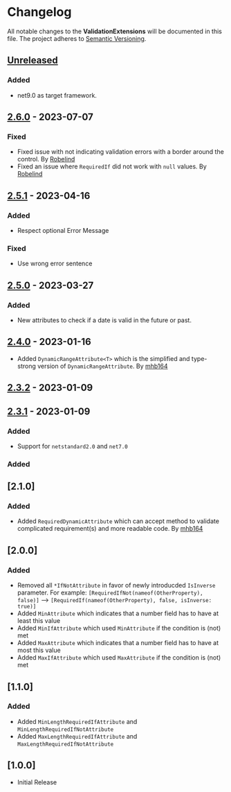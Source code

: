 # Changelog

All notable changes to the **ValidationExtensions** will be documented in this file. The project adheres to [Semantic Versioning](https://semver.org/spec/v2.0.0.html).

## [Unreleased]

### Added
- net9.0 as target framework.

## [2.6.0] - 2023-07-07

### Fixed

-   Fixed issue with not indicating validation errors with a border around the control. By [Robelind](https://github.com/Robelind)
-   Fixed an issue where `RequiredIf` did not work with `null` values. By [Robelind](https://github.com/Robelind)

## [2.5.1] - 2023-04-16

### Added

-   Respect optional Error Message

### Fixed

-   Use wrong error sentence

## [2.5.0] - 2023-03-27

### Added

-   New attributes to check if a date is valid in the future or past.

## [2.4.0] - 2023-01-16

-   Added `DynamicRangeAttribute<T>` which is the simplified and type-strong version of `DynamicRangeAttribute`. By [mhb164](https://github.com/mhb164)

## [2.3.2] - 2023-01-09

## [2.3.1] - 2023-01-09

### Added

-   Support for `netstandard2.0` and `net7.0`

### Added

## [2.1.0]

### Added

-   Added `RequiredDynamicAttribute` which can accept method to validate complicated requirement(s) and more readable code. By [mhb164](https://github.com/mhb164)

## [2.0.0]

### Added

-   Removed all `*IfNotAttribute` in favor of newly introducded `IsInverse` parameter. For example: `[RequiredIfNot(nameof(OtherProperty), false)]` --> `[RequiredIf(nameof(OtherProperty), false, isInverse: true)]`
-   Added `MinAttribute` which indicates that a number field has to have at least this value
-   Added `MinIfAttribute` which used `MinAttribute` if the condition is (not) met
-   Added `MaxAttribute` which indicates that a number field has to have at most this value
-   Added `MaxIfAttribute` which used `MaxAttribute` if the condition is (not) met

## [1.1.0]

### Added

-   Added `MinLengthRequiredIfAttribute` and `MinLengthRequiredIfNotAttribute`
-   Added `MaxLengthRequiredIfAttribute` and `MaxLengthRequiredIfNotAttribute`

## [1.0.0]

-   Initial Release

[Unreleased]: https://github.com/linkdotnet/ValidationExtensions/compare/2.6.0...HEAD

[2.6.0]: https://github.com/linkdotnet/ValidationExtensions/compare/2.5.1...2.6.0

[2.5.1]: https://github.com/linkdotnet/ValidationExtensions/compare/2.5.0...2.5.1

[2.5.0]: https://github.com/linkdotnet/ValidationExtensions/compare/2.4.0...2.5.0

[2.4.0]: https://github.com/linkdotnet/ValidationExtensions/compare/2.3.2...2.4.0

[2.3.2]: https://github.com/linkdotnet/ValidationExtensions/compare/2.3.1...2.3.2

[2.3.1]: https://github.com/linkdotnet/ValidationExtensions/compare/138e2951b2d42584ed66e41e6f31e203e509b8ef...2.3.1
